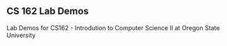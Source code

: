 ## CS 162 Lab Demos
Lab Demos for CS162 - Introdution to Computer Science II at Oregon State University
